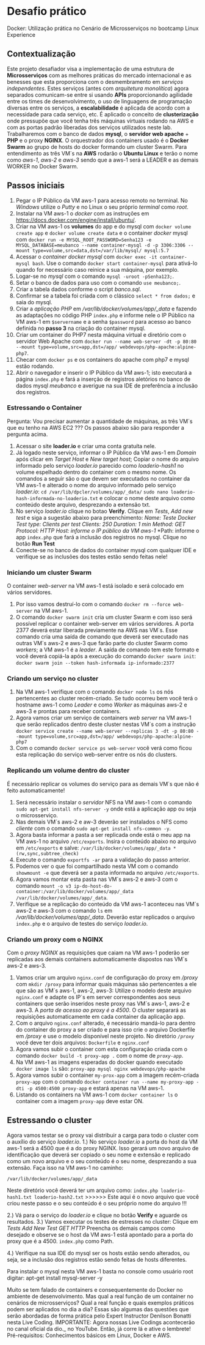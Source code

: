 # Desafio prático
Docker: Utilização prática no Cenário de Microsserviços no bootcamp Linux Experience

## Contextualização
Este projeto desafiador visa a implementação de uma estrutura de **Microsserviços** com as melhores práticas do mercado internacional e as benesses que esta proporciona com o desmembramento em *serviços independentes*.
Estes serviços (antes com *arquitetura monolítica*) agora separados comunicam-se entre si usando **APIs** proporcionando agilidade entre os times de desenvolvimento, o uso de linguagens de programação diversas entre os serviços, a **escalabilidade**  é aplicada de acordo com a necessidade para cada serviço, etc.
É aplicado o conceito de **clusterização** onde pressupõe que você tenha três máquinas virtuais rodando na AWS e com as portas padrão liberadas dos serviços utilizados neste lab.
Trabalharemos com o banco de dados **mysql**, o **servidor web apache** + **PHP** e o proxy **NGINX**.
O orquestrador dos containers usado é o **Docker Swarm** ao grupo de hosts do docker formando um cluster Swarm.
Para entendimento as três VM´s na **AWS** rodarão o **Ubuntu Linux** e terão o nome como *aws-1*, *aws-2* e *aws-3* sendo que a aws-1 será a LEADER e as demais WORKER no Docker Swarm.

## Passos iniciais
1. Pegar o IP Público da VM aws-1 para acesso remoto no terminal. 
    No *Windows* utilize o *Putty* e no Linux o seu próprio *terminal* como *root*.
2. Instalar na VM aws-1 o *docker* com as instruções em <https://docs.docker.com/engine/install/ubuntu/>.
3. Criar na VM aws-1 os **volumes** do app e do mysql com `docker volume create app` e `docker volume create data` e o container *docker* mysql com `docker run -e MYSQL_ROOT_PASSWORD=Senha123 -e MYSQL_DATABASE=meubanco --name container-mysql -d -p 3306:3306 --mount type=volume,src=data,dst=/var/lib/mysql/ mysql:5.7`
4. Acessar o *container docker mysql* com `docker exec -it container-mysql bash`. 
   Use o comando `docker start container-mysql` para ativá-lo quando for necessário caso reinice a sua máquina, por exemplo.
5. Logar-se no *mysql* com o comando `mysql -uroot -pSenha123;`.
6. Setar o banco de dados para uso com o comando `use meubanco;`.
7. Criar a tabela dados conforme o script *banco.sql*.
8. Confirmar se a tabela foi criada com o clássico `select * from dados;` e saia do mysql.
9.  Criar a *aplicação PHP* em */var/lib/docker/volumes/app/_data* e fazendo as adaptações no código PHP `index.php` e informe nele o IP Público na VM aws-1 em `$servername` e a senha `$password` para acesso ao banco definida no **passo 3** na criação do container mysql.
10. Criar um container do PHP7 nesta máquina virtual e diretório com o servidor Web Apache com `docker run --name web-server -dt -p 80:80 --mount type=volume,src=app,dst=/app/ webdevops/php-apache:alpine-php7`.
11. Checar com `docker ps` e os containers do apache com php7 e mysql estão rodando.
12. Abrir o navegador e inserir o IP Público da VM aws-1; isto executará a página `index.php` e fará a inserção de registros aletórios no banco de dados mysql *meubanco* e averigue na sua IDE de preferência a inclusão dos registros.
### Estressando o Container ###
Pergunta: Vou precisar aumentar a quantidade de máquinas, as três VM´s que eu tenho na AWS EC2 ???
Os passos abaixo são para responder a pergunta acima.

1. Acessar o site **loader.io** e criar uma conta gratuíta nele.
2. Já logado neste serviço, informar o IP Público da VM aws-1 em *Domain* após clicar em *Target Host* e *New target host*; Copiar o nome do arquivo informado pelo serviço *loader.io* parecido como *loaderio-hash1* no volume espelhado dentro do container com o mesmo nome.
    Os comandos a seguir são o que devem ser executados no container da VM aws-1 e alterado o nome do arquivo informado pelo serviço *loader.io*:
    `cd /var/lib/dpcler/volumes/app/_data/`
    `sudo nano loaderio-hash-informada-no-loaderio.txt` e colocar o nome deste arquivo como conteúdo deste arquivo, desprezando a extensão txt.
3. No serviço *loader.io* clique no botao **Verify**. Clique em *Tests*, *Add new test* e siga a sugestão abaixo para preenchimento:
    *Name: Teste Docker*
    *Test type: Clients per test*
    *Clients: 250*
    *Duration: 1 min*
    *Method: GET*
    *Protocol: HTTP*
    *Host: informe o IP público da VM aws-1*
    *Path: informe o app `index.php` que fará a inclusão dos registros no mysql.
    Clique no botão **Run Test**
4. Conecte-se no banco de dados do container mysql com qualquer IDE e verifique se as inclusões dos testes estão sendo feitas nele!
### Iniciando um cluster Swarm ###
O container *web-server* na VM aws-1 está isolado e será colocado em vários servidores.
1. Por isso vamos destruí-lo com o comando `docker rm --force web-server` na VM aws-1.
2. O comando `docker swarm init` cria um cluster Swarm e com isso será possível replicar o container web-server em vários servidores. A porta 2377 deverá estar liberada previamente na AWS nas VM´s.
    Esse comando cria uma saída de comando que deverá ser executado nas outras VM´s aws-2 e aws-3 que farão parte do cluster Swarm como *workers*; a VM aws-1 é a *leader*.
    A saída de comando tem este formato e você deverá copiá-la após a execução do comando `docker swarm init`: `docker swarm join --token hash-informada ip-informado:2377`

### Criando um serviço no cluster ###
1. Na VM aws-1 verifique com o comando `docker node ls` os nós pertencentes ao cluster recém-criado.
Se tudo ocorreu bem você terá o hostname aws-1 como *Leader* e como *Worker* as máquinas aws-2 e aws-3 e prontas para receber containers.
2. Agora vamos criar um serviço de containers *web server* na VM aws-1 que serão replicados dentro deste cluster nestas VM´s com a instrução `docker service create --name web-server --replicas 3 -dt -p 80:80 --mount type=volume,src=app,dst=/app/ webdevops/php-apache:alpine-php7`
3. Com o comando `docker service ps web-server` você verá como ficou esta replicação do serviço web-server entre os nós do clusters.

### Replicando um volume dentro do cluster ###
É necessário replicar os volumes do serviço para as demais VM´s que não é feito automaticamente!
1. Será necessário instalar o *servidor* NFS na VM aws-1 com o comando `sudo apt-get install nfs-server -y` onde está a aplicação app ou seja o microsserviço.
2. Nas demais VM´s aws-2 e aw-3 deverão ser instalados o NFS como *cliente* com o comando `sudo apt-get install nfs-common -y`.
3. Agora basta informar a pasta a ser replicada onde está o meu app na VM aws-1 no arquivo `/etc/exports`.
    Insira o conteúdo abaixo no arquivo em `/etc/exports` e salve:
    `/var/lib/docker/volumes/app/_data *(rw,sync,subtree_check)`
4. Execute o comando `exportfs -ar` para a validação do passo anterior.
5. Podemos ver o que foi compartilhado nesta VM com o comando `showmount -e` que deverá ser a pasta informada no arquivo `/etc/exports`.
6. Agora vamos montar esta pasta nas VM´s aws-2 e aws-3 com o comando `mount -o v3 ip-do-host-do-container:/var/lib/docker/volumes/app/_data /var/lib/docker/volumes/app/_data`.
7. Verifique se a replicação do conteúdo da VM aws-1 aconteceu nas VM´s aws-2 e aws-3 com o comando `ls` em */var/lib/docker/volumes/app/_data*. Deverão estar replicados o arquivo `index.php` e o arquivo de testes do serviço *loader.io*.

### Criando um proxy com o NGINX ###
Com o *proxy NGINX* as requisições que caiam na VM aws-1 poderão ser replicadas aos demais containers automaticamente dispostos nas VM´s aws-2 e aws-3.
1. Vamos criar um arquivo `nginx.conf` de configuração do proxy em */proxy* com `mkdir /proxy` para informar quais máquinas são pertencentes a ele que são as VM´s aws-1, aws-2, aws-3:
    Utilize o modelo deste arquivo `nginx.conf` e adapte os IP´s em server correspondentes aos seus containers que serão inseridos neste proxy nas VM´s aws-1, aws-2 e aws-3.
    A *porta de acesso ao proxy é a 4500*.
    O cluster separará as requisições automaticamente em cada container da aplicação app.
2. Com o arquivo `nginx.conf` alterado, é necessário mandá-lo para dentro do container do proxy a ser criado e para isso crie o arquivo Dockerfile em */proxy* e use o modelo disponível neste projeto.
No diretório *`/proxy`* você deve ter dois arquivos: `Dockerfile` e `nginx.conf`
3. Agora vamos subir o container com esta configuração criada com o comando `docker build -t proxy-app .` com o nome de *`proxy-app`*.
4. Na VM aws-1 as imagens esperadas do docker quando executado `docker image ls` são:
`proxy-app
mysql
nginx
webdevops/php-apache`
5. Agora vamos subir o container `my-prox-app` com a imagem recém-criada `proxy-app` com o comando `docker container run --name my-proxy-app -dti -p 4500:4500 proxy-app` e estará apenas na VM aws-1.
6. Listando os containers na VM aws-1 com `docker container ls` o container com a imagem `proxy-app` deve estar ON.

## Estressando o cluster ###
Agora vamos testar se o proxy vai distribuir a carga para todo o cluster com o auxílio do serviço *loader.io*.
1.) No serviço *loader.io* a porta do host da VM aws-1 será a 4500 que é a do proxy NGINX. Isso gerará um novo arquivo de identificação que deverá ser copiado o seu nome e extensão e replicado como um novo arquivo e o seu conteúdo é o seu nome, desprezando a sua extensão. 
Faça isso na VM aws-1 no caminho:

`/var/lib/docker/volumes/app/_data`

Neste diretório você deverá ter um arquivo como:
`index.php
loaderio-hash1.txt
loaderio-hash2.txt` >>>>>> Este aqui é o novo arquivo que você criou neste passo e o 
                                                    seu conteúdo é o seu próprio nome do arquivo !!!

2.) Vá para o serviço do *loader.io* e clique no botão **Verify** e aguarde os resultados.
3.) Vamos executar os testes de estresses no cluster:
Clique em *Tests*
*Add New Test*
*GET*
*HTTP*
Preencha os demais campos como desejado e observe se o host da VM aws-1 está apontado para a porta do proxy que é a 4500.
`index.php` como Path.

4.) Verifique na sua IDE do mysql ser os hosts estão sendo alterados, ou seja, se a inclusão dos registros estão sendo feitas de hosts diferentes.

















Para instalar o mysql nesta VM aws-1 basta no console como usuário root digitar: apt-get install mysql-server -y

Muito se tem falado de containers e consequentemente do Docker no ambiente de desenvolvimento. Mas qual a real função de um container no cenários de microsserviços? Qual a real função e quais exemplos práticos podem ser aplicados no dia a dia? Essas são algumas das questões que serão abordadas de forma prática pelo Expert Instructor Denilson Bonatti nesta Live Coding. IMPORTANTE: Agora nossas Live Codings acontecerão no canal oficial da dio._ no YouTube. Então, já corre lá e ative o lembrete! Pré-requisitos: Conhecimentos básicos em Linux, Docker e AWS.

